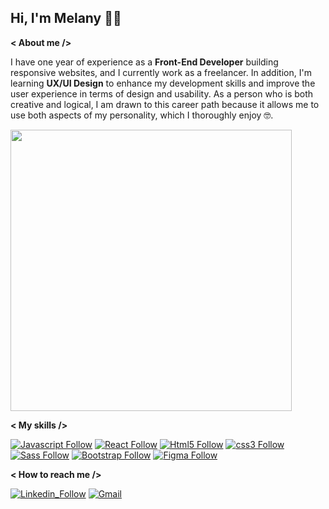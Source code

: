 ## Hi, I'm Melany ✌🏼

**< About me />**

I have one year of experience as a **Front-End Developer** building responsive websites, and I currently work as a freelancer. In addition, I'm learning **UX/UI Design** to enhance my development skills and improve the user experience in terms of design and usability. As a person who is both creative and logical, I am drawn to this career path because it allows me to use both aspects of my personality, which I thoroughly enjoy 🤓.




<img width="450" src="https://c.tenor.com/4ryx66tWEhcAAAAd/pixel-study.gif"><img/>


**< My skills />**

[![Javascript Follow](https://img.shields.io/badge/JavaScript-F7DF1E?style=for-the-badge&logo=javascript&logoColor=black)]()
[![React Follow](https://img.shields.io/badge/React-20232A?style=for-the-badge&logo=react&logoColor=61DAFB)]()
[![Html5 Follow](https://img.shields.io/badge/HTML5-E34F26?style=for-the-badge&logo=html5&logoColor=white)]()
[![css3 Follow](https://img.shields.io/badge/CSS3-1572B6?style=for-the-badge&logo=css3&logoColor=white)]()
[![Sass Follow](https://img.shields.io/badge/Sass-CC6699?style=for-the-badge&logo=sass&logoColor=white)]()
[![Bootstrap Follow](https://img.shields.io/badge/Bootstrap-563D7C?style=for-the-badge&logo=bootstrap&logoColor=white)]()
[![Figma Follow](https://img.shields.io/badge/Figma-F24E1E?style=for-the-badge&logo=figma&logoColor=white)]() 





**< How to reach me />**

[![Linkedin_Follow](https://img.shields.io/badge/LinkedIn-0077B5?style=for-the-badge&logo=linkedin&logoColor=white)](https://www.linkedin.com/in/melany-molina-verd%C3%BAn-126259240/)
[![Gmail](https://img.shields.io/badge/Gmail-D14836?style=for-the-badge&logo=gmail&logoColor=white)](mailto:melanymolinaverdun@gmail.com)

